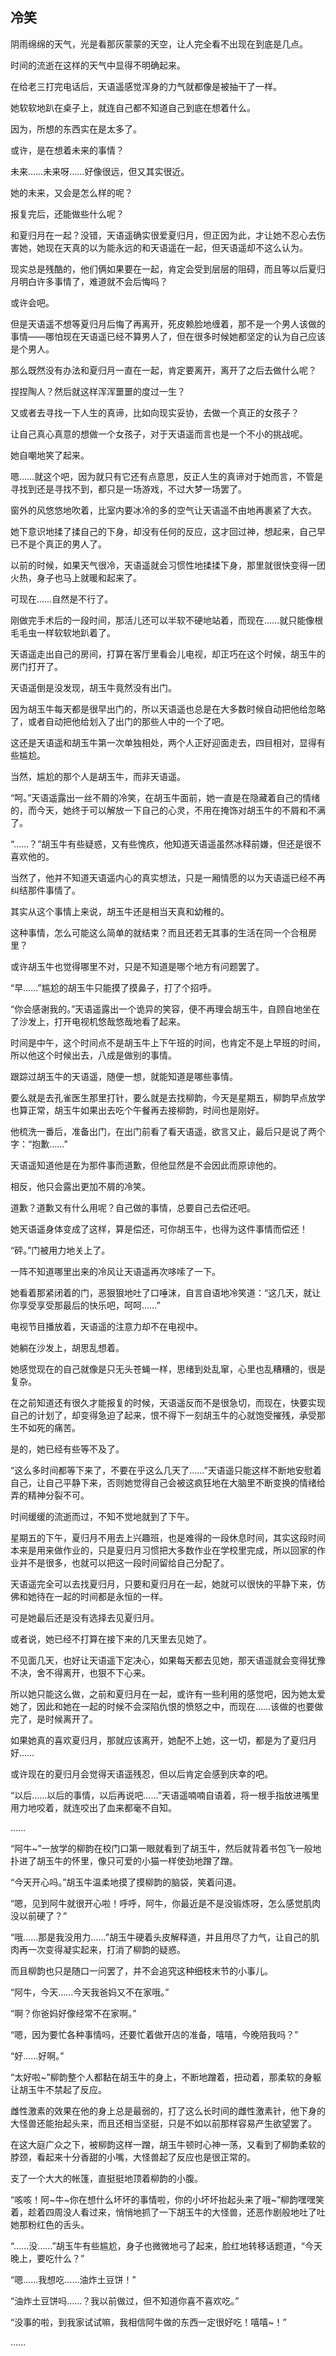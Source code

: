 ## 冷笑

阴雨绵绵的天气，光是看那灰蒙蒙的天空，让人完全看不出现在到底是几点。

时间的流逝在这样的天气中显得不明确起来。

在给老三打完电话后，天语遥感觉浑身的力气就都像是被抽干了一样。

她软软地趴在桌子上，就连自己都不知道自己到底在想着什么。

因为，所想的东西实在是太多了。

或许，是在想着未来的事情？

未来……未来呀……好像很远，但又其实很近。

她的未来，又会是怎么样的呢？

报复完后，还能做些什么呢？

和夏归月在一起？没错，天语遥确实很爱夏归月，但正因为此，才让她不忍心去伤害她，她现在天真的以为能永远的和天语遥在一起，但天语遥却不这么认为。

现实总是残酷的，他们俩如果要在一起，肯定会受到层层的阻碍，而且等以后夏归月明白许多事情了，难道就不会后悔吗？

或许会吧。

但是天语遥不想等夏归月后悔了再离开，死皮赖脸地缠着，那不是一个男人该做的事情——哪怕现在天语遥已经不算男人了，但在很多时候她都坚定的认为自己应该是个男人。

那么既然没有办法和夏归月一直在一起，肯定要离开，离开了之后去做什么呢？

捏捏陶人？然后就这样浑浑噩噩的度过一生？

又或者去寻找一下人生的真谛，比如向现实妥协，去做一个真正的女孩子？

让自己真心真意的想做一个女孩子，对于天语遥而言也是一个不小的挑战呢。

她自嘲地笑了起来。

嗯……就这个吧，因为就只有它还有点意思，反正人生的真谛对于她而言，不管是寻找到还是寻找不到，都只是一场游戏，不过大梦一场罢了。

窗外的风悠悠地吹着，比室内要冰冷的多的空气让天语遥不由地再裹紧了大衣。

她下意识地揉了揉自己的下身，却没有任何的反应，这才回过神，想起来，自己早已不是个真正的男人了。

以前的时候，如果天气很冷，天语遥就会习惯性地揉揉下身，那里就很快变得一团火热，身子也马上就暖和起来了。

可现在……自然是不行了。

刚做完手术后的一段时间，那活儿还可以半软不硬地站着，而现在……就只能像根毛毛虫一样软软地趴着了。

天语遥走出自己的房间，打算在客厅里看会儿电视，却正巧在这个时候，胡玉牛的房门打开了。

天语遥倒是没发现，胡玉牛竟然没有出门。

因为胡玉牛每天都是很早出门的，所以天语遥也总是在大多数时候自动把他给忽略了，或者自动把他给划入了出门的那些人中的一个了吧。

这还是天语遥和胡玉牛第一次单独相处，两个人正好迎面走去，四目相对，显得有些尴尬。

当然，尴尬的那个人是胡玉牛，而非天语遥。

“呵。”天语遥露出一丝不屑的冷笑，在胡玉牛面前，她一直是在隐藏着自己的情绪的，而今天，她终于可以解放一下自己的心灵，不用在掩饰对胡玉牛的不屑和不满了。

“……？”胡玉牛有些疑惑，又有些愧疚，他知道天语遥虽然冰释前嫌，但还是很不喜欢他的。

当然了，他并不知道天语遥内心的真实想法，只是一厢情愿的以为天语遥已经不再纠结那件事情了。

其实从这个事情上来说，胡玉牛还是相当天真和幼稚的。

这种事情，怎么可能这么简单的就结束？而且还若无其事的生活在同一个合租房里？

或许胡玉牛也觉得哪里不对，只是不知道是哪个地方有问题罢了。

“早……”尴尬的胡玉牛只能摸了摸鼻子，打了个招呼。

“你会感谢我的。”天语遥露出一个诡异的笑容，便不再理会胡玉牛，自顾自地坐在了沙发上，打开电视机悠哉悠哉地看了起来。

时间是中午，这个时间点不是胡玉牛上下午班的时间，也肯定不是上早班的时间，所以他这个时候出去，八成是做别的事情。

跟踪过胡玉牛的天语遥，随便一想，就能知道是哪些事情。

要么就是去孔雀医生那里打针，要么就是去找柳韵，今天是星期五，柳韵早点放学也算正常，胡玉牛如果出去吃个午餐再去接柳韵，时间也是刚好。

他梳洗一番后，准备出门，在出门前看了看天语遥，欲言又止，最后只是说了两个字：“抱歉……”

天语遥知道他是在为那件事而道歉，但他显然是不会因此而原谅他的。

相反，他只会露出更加不屑的冷笑。

道歉？道歉又有什么用呢？自己做的事情，总要自己去偿还吧。

她天语遥身体变成了这样，算是偿还，可你胡玉牛，也得为这件事情而偿还！

“砰。”门被用力地关上了。

一阵不知道哪里出来的冷风让天语遥再次哆嗦了一下。

她看着那紧闭着的门，恶狠狠地吐了口唾沫，自言自语地冷笑道：“这几天，就让你享受享受那最后的快乐吧，呵呵……”

电视节目播放着，天语遥的注意力却不在电视中。

她躺在沙发上，胡思乱想着。

她感觉现在的自己就像是只无头苍蝇一样，思绪到处乱窜，心里也乱糟糟的，很是复杂。

在之前知道还有很久才能报复的时候，天语遥反而不是很急切，而现在，快要实现自己的计划了，却变得急迫了起来，恨不得下一刻胡玉牛的心就饱受摧残，承受那生不如死的痛苦。

是的，她已经有些等不及了。

“这么多时间都等下来了，不要在乎这么几天了……”天语遥只能这样不断地安慰着自己，让自己平静下来，否则她觉得自己会被这疯狂地在大脑里不断变换的情绪给弄的精神分裂不可。

时间缓缓的流逝而过，不知不觉地就到了下午。

星期五的下午，夏归月不用去上兴趣班，也是难得的一段休息时间，其实这段时间本来是用来做作业的，只是夏归月习惯把大多数作业在学校里完成，所以回家的作业并不是很多，也就可以把这一段时间留给自己分配了。

天语遥完全可以去找夏归月，只要和夏归月在一起，她就可以很快的平静下来，仿佛和她待在一起的时间都是永恒的一样。

可是她最后还是没有选择去见夏归月。

或者说，她已经不打算在接下来的几天里去见她了。

不见面几天，也好让天语遥下定决心，如果每天都去见她，那天语遥就会变得犹豫不决，舍不得离开，也狠不下心来。

所以她只能这么做，之前和夏归月在一起，或许有一些利用的感觉吧，因为她太爱她了，因此和她在一起的时候不会深陷仇恨的愤怒之中，而现在……该做的也要做完了，是时候离开了。

如果她真的喜欢夏归月，那就应该离开，她配不上她，这一切，都是为了夏归月好……

或许现在的夏归月会觉得天语遥残忍，但以后肯定会感到庆幸的吧。

“以后……以后的事情，以后再说吧……”天语遥喃喃自语着，将一根手指放进嘴里用力地咬着，就连咬出了血来都毫不自知。

……

“阿牛~”一放学的柳韵在校门口第一眼就看到了胡玉牛，然后就背着书包飞一般地扑进了胡玉牛的怀里，像只可爱的小猫一样使劲地蹭了蹭。

“今天开心吗。”胡玉牛温柔地摸了摸柳韵的脑袋，笑着问道。

“嗯，见到阿牛就很开心啦！呼呼，阿牛，你最近是不是没锻炼呀，怎么感觉肌肉没以前硬了？”

“哦……那是我没用力……”胡玉牛硬着头皮解释道，并且用尽了力气，让自己的肌肉再一次变得凝实起来，打消了柳韵的疑惑。

而且柳韵也只是随口一问罢了，并不会追究这种细枝末节的小事儿。

“阿牛，今天……今天我爸妈又不在家哦。”

“啊？你爸妈好像经常不在家啊。”

“嗯，因为要忙各种事情吗，还要忙着做开店的准备，嘻嘻，今晚陪我吗？”

“好……好啊。”

“太好啦~”柳韵整个人都黏在胡玉牛的身上，不断地蹭着，扭动着，那柔软的身躯让胡玉牛不禁起了反应。

雌性激素的效果在他的身上总是最弱的，打了这么长时间的雌性激素针，他下身的大怪兽还能抬起头来，而且还相当坚挺，只是不如以前那样容易产生欲望罢了。

在这大庭广众之下，被柳韵这样一蹭，胡玉牛顿时心神一荡，又看到了柳韵柔软的脖颈，看起来十分香甜的小嘴，大怪兽起了反应也是很正常的。

支了一个大大的帐篷，直挺挺地顶着柳韵的小腹。

“咳咳！阿~牛~你在想什么坏坏的事情啦，你的小坏坏抬起头来了哦~”柳韵嘿嘿笑着，趁着四周没人看过来，悄悄地抓了一下胡玉牛的大怪兽，还恶作剧般地吐了吐她那粉红色的舌头。

“……没……”胡玉牛有些尴尬，身子也微微地弓了起来，脸红地转移话题道，“今天晚上，要吃什么？”

“嗯……我想吃……油炸土豆饼！”

“油炸土豆饼吗……？我以前做过，但不知道你喜不喜欢吃。”

“没事的啦，到我家试试嘛，我相信阿牛做的东西一定很好吃！嘻嘻~！”

……
